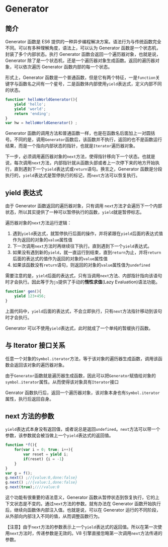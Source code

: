# Generator

## 简介

Generator 函数是 ES6 提供的一种异步编程解决方案。语法行为与传统函数完全不同。可以有多种理解角度，语法上，可以认为 Generator 函数是一个状态机，封装了多个内部状态。执行 Generator 函数会返回一个遍历器对象，也就是说，Generator 除了是一个状态机，还是一个遍历器对象生成函数。返回的遍历器对象，可以依次遍历 Generator 函数内部的每一个状态。

形式上，Generator 函数是一个普通函数，但是它有两个特征，一是`function`关键字与函数名之间有一个星号，二是函数体内部使用`yield`表达式，定义内部不同的状态。
```js
function* helloWorldGenerator(){
    yield 'hello';
    yield 'world';
    return 'ending';
}
var hw = helloWorldGenerator() ;
```
Generator 函数的调用方法和普通函数一样，也是在函数名后面加上一对圆括号。不同的是，调用`Generator`函数后，该函数并不执行，返回的也不是函数运行结果，而是一个指向内部状态的指针，也就是`Iterator`遍历器对象。

下一步，必须调用遍历器对象的`next`方法，使得指针移向下一个状态。也就是说，每次调用`next`方法，内部指针就从函数头部或者上一次停下来的地方开始执行，直到遇到下一个`yield`表达式或`return`语句。换言之，Generator 函数是分段执行的，`yield`表达式是暂停执行的标记，而`next`方法可以恢复执行。


## yield 表达式

由于 Generator 函数返回的遍历器对象，只有调用 `next`方法才会遍历下一个内部状态，所以其实提供了一种可以暂停执行的函数，`yield`就是暂停标志。

遍历器对象的`next`方法运行逻辑：
1. 遇到`yield`表达式，就暂停执行后面的操作，并将紧跟在`yield`后面的表达式值作为返回的对象的`value`属性值
2. 下一次调用`next`方法时再继续往下执行。直到遇到下一个`yield`表达式。
3. 如果没有遇到新的`yield`，就一直运行到结束，直到`return`为止，并将`return`后面的表达式的值作为返回的对象的`value`属性值
4. 如果该函数没有`return`语句，则返回的对象的`value`属性值为`undefined`

需要注意的是，`yield`后面的表达式，只有当调用`next`方法、内部指针指向该语句时才会执行。因此等于为`js`提供了手动的**惰性求值**(Lazy Evaluation)语法功能。
```js
function* gen(){
    yield 123+456;
}
```
上面代码中，`yield`后面的表达式，不会立即执行，只有`next`方法指针移动到该句时才会执行。

Generator 可以不使用`yield`表达式，此时就成了一个单纯的暂缓执行函数。

## 与 Iterator 接口关系

任意一个对象的`Symbol.iterator`方法，等于该对象的遍历器生成函数，调用该函数会返回该对象的遍历器对象。

由于`Generator`函数就是遍历器生成函数，因此可以把`Generator`赋值给对象的`symbol.iterator`属性。从而使得该对象具有`Iterator`接口

Genrator 函数执行后，返回一个遍历器对象，该对象本身也有`Symbol.iterator`属性，执行后返回自身。

## next 方法的参数

`yield`表达式本身没有返回值，或者说总是返回`undefined`。`next`方法可以带一个参数，该参数就会被当做上一个`yield`表达式的返回值。
```js
function *f(){
    for(var i = 0; true; i++){
        var reset = yield i;
        if(reset) {i = -1}
    }
}
var g = f();
g.next() ;//{value:0,done:false}
g.next() ;//{value:1,done:false}
g.next(true);////value:0
```
这个功能有很重要的语法意义，Generator 函数从暂停状态到恢复执行，它的上下文状态是不变的。通过`next`方法的参数。就有办法在 Generator 函数开始执行后，继续向函数体内部注入值。也就是说，可以在 Generator 运行的不同阶段，从外部向内部注入不同的值，从而调整函数行为。

【注意】由于`next`方法的参数表示上一个`yield`表达式的返回值。所以在第一次使用`next`方法时，传递参数是无效的。V8 引擎直接忽略第一次调用`next`方法传递的参数。
